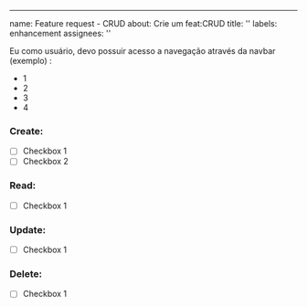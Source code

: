 ---
name: Feature request - CRUD
about: Crie um feat:CRUD
title: ''
labels: enhancement
assignees: ''

Eu como usuário, devo possuir acesso a navegação através da navbar (exemplo) :
- 1
- 2
- 3
- 4

### Create: 
- [ ] Checkbox 1
- [ ] Checkbox 2
### Read:
- [ ] Checkbox 1
### Update:
- [ ] Checkbox 1
### Delete:
- [ ] Checkbox 1
